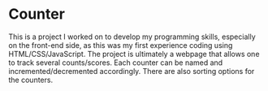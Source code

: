 # Counter
This is a project I worked on to develop my programming skills, especially on the front-end side, as this was my first experience coding using HTML/CSS/JavaScript. 
The project is ultimately a webpage that allows one to track several counts/scores. Each counter can be named and incremented/decremented accordingly. There are also sorting options for the counters.
